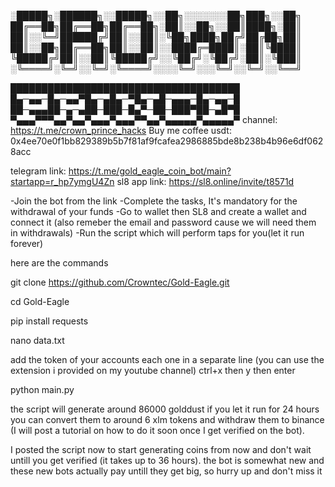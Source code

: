 ░█████╗░██████╗░░█████╗░░██╗░░░░░░░██╗███╗░░██╗
██╔══██╗██╔══██╗██╔══██╗░██║░░██╗░░██║████╗░██║
██║░░╚═╝██████╔╝██║░░██║░╚██╗████╗██╔╝██╔██╗██║
██║░░██╗██╔══██╗██║░░██║░░████╔═████║░██║╚████║
╚█████╔╝██║░░██║╚█████╔╝░░╚██╔╝░╚██╔╝░██║░╚███║
░╚════╝░╚═╝░░╚═╝░╚════╝░░░░╚═╝░░░╚═╝░░╚═╝░░╚══╝

█████████████████████████████████████
█▄─▄▄─█▄─▄▄▀█▄─▄█▄─▀█▄─▄█─▄▄▄─█▄─▄▄─█
██─▄▄▄██─▄─▄██─███─█▄▀─██─███▀██─▄█▀█
▀▄▄▄▀▀▀▄▄▀▄▄▀▄▄▄▀▄▄▄▀▀▄▄▀▄▄▄▄▄▀▄▄▄▄▄▀
channel: https://t.me/crown_prince_hacks
Buy me coffee usdt: 0x4ee70e0f1bb829389b5b7f81af9fcafea2986885bde8b238b4b96e6df0628acc


telegram link: https://t.me/gold_eagle_coin_bot/main?startapp=r_hp7ymgU4Zn
sl8 app link: https://sl8.online/invite/t8571d

-Join the bot from the link
-Complete the tasks, It's mandatory for the withdrawal of your funds
-Go to wallet then SL8 and create a wallet and connect it (also remeber the email and password cause we will need them in withdrawals)
-Run the script which will perform taps for you(let it run forever)

here are the commands

git clone https://github.com/Crowntec/Gold-Eagle.git

cd Gold-Eagle

pip install requests

nano data.txt

add the token of your accounts each one in a separate line (you can use the extension i provided on my youtube channel) ctrl+x then y then enter

python main.py


the script will generate around 86000 golddust if you let it run for 24 hours 
you can convert them to around 6 xlm tokens and withdraw them to binance (I will post a tutorial on how to do it soon once I get verified on the bot).

I posted the script now to start generating coins from now and don't wait untill you get verified (it takes up to 36 hours).
the bot is somewhat new and these new bots actually pay untill they get big, so hurry up and don't miss it